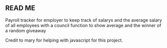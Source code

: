 <h2>READ ME</h2>

<summary>Payroll tracker for employer to keep track of salarys and the average salary of all employees with a council function to show average and the winner of a random giveaway</summary>
  



Credit to mary for helping with javascript for this project.
